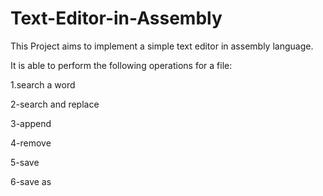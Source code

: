 # Text-Editor-in-Assembly
This Project aims to implement a simple text editor in assembly language.

It is able to perform the following operations for a file: 

1.search a word

2-search and replace

3-append

4-remove

5-save

6-save as

